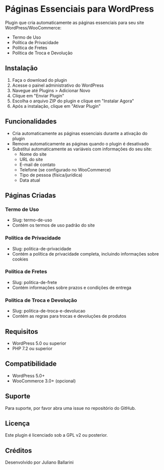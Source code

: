 # Páginas Essenciais para WordPress

Plugin que cria automaticamente as páginas essenciais para seu site WordPress/WooCommerce:

- Termo de Uso
- Política de Privacidade
- Política de Fretes
- Política de Troca e Devolução

## Instalação

1. Faça o download do plugin
2. Acesse o painel administrativo do WordPress
3. Navegue até Plugins > Adicionar Novo
4. Clique em "Enviar Plugin"
5. Escolha o arquivo ZIP do plugin e clique em "Instalar Agora"
6. Após a instalação, clique em "Ativar Plugin"

## Funcionalidades

- Cria automaticamente as páginas essenciais durante a ativação do plugin
- Remove automaticamente as páginas quando o plugin é desativado
- Substitui automaticamente as variáveis com informações do seu site:
  - Nome do site
  - URL do site
  - E-mail de contato
  - Telefone (se configurado no WooCommerce)
  - Tipo de pessoa (física/jurídica)
  - Data atual

## Páginas Criadas

### Termo de Uso
- Slug: termo-de-uso
- Contém os termos de uso padrão do site

### Política de Privacidade
- Slug: politica-de-privacidade
- Contém a política de privacidade completa, incluindo informações sobre cookies

### Política de Fretes
- Slug: politica-de-frete
- Contém informações sobre prazos e condições de entrega

### Política de Troca e Devolução
- Slug: politica-de-troca-e-devolucao
- Contém as regras para trocas e devoluções de produtos

## Requisitos

- WordPress 5.0 ou superior
- PHP 7.2 ou superior

## Compatibilidade

- WordPress 5.0+
- WooCommerce 3.0+ (opcional)

## Suporte

Para suporte, por favor abra uma issue no repositório do GitHub.

## Licença

Este plugin é licenciado sob a GPL v2 ou posterior.

## Créditos

Desenvolvido por Juliano Ballarini 